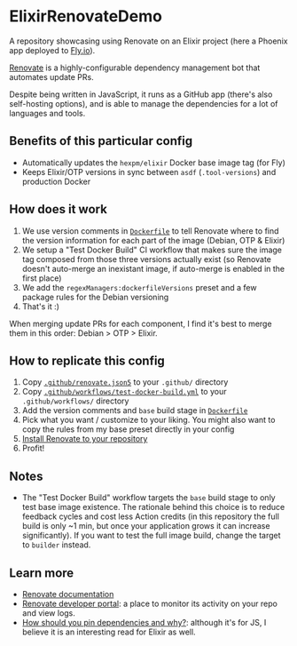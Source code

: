 # ElixirRenovateDemo

A repository showcasing using Renovate on an Elixir project (here a Phoenix app
deployed to [Fly.io](https://fly.io/)).

[Renovate](https://github.com/renovatebot/renovate) is a highly-configurable
dependency management bot that automates update PRs.

Despite being written in JavaScript, it runs as a GitHub app (there's also
self-hosting options), and is able to manage the dependencies for a lot of 
languages and tools.

## Benefits of this particular config

- Automatically updates the `hexpm/elixir` Docker base image tag (for Fly)
- Keeps Elixir/OTP versions in sync between `asdf` (`.tool-versions`) and
production Docker

## How does it work

1. We use version comments in [`Dockerfile`](./Dockerfile) to tell Renovate
where to find the version information for each part of the image (Debian,
OTP & Elixir)
2. We setup a "Test Docker Build" CI workflow that makes sure the image tag
composed from those three versions actually exist (so Renovate doesn't
auto-merge an inexistant image, if auto-merge is enabled in the first place)
3. We add the `regexManagers:dockerfileVersions` preset and a few package rules
for the Debian versioning
4. That's it :)

When merging update PRs for each component, I find it's best to merge them in
this order: Debian > OTP > Elixir.

## How to replicate this config

1. Copy [`.github/renovate.json5`](./.github/renovate.json5) to your `.github/`
directory
2. Copy [`.github/workflows/test-docker-build.yml`](./.github/workflows/test-docker-build.yml)
to your `.github/workflows/` directory
2. Add the version comments and `base` build stage in
[`Dockerfile`](./Dockerfile)
3. Pick what you want / customize to your liking. You might also want to copy
the rules from my base preset directly in your config
4. [Install Renovate to your repository](https://github.com/apps/renovate/installations/select_target)
5. Profit!

## Notes

- The "Test Docker Build" workflow targets the `base` build stage to only test
base image existence. The rationale behind this choice is to reduce feedback
cycles and cost less Action credits (in this repository the full build is only
~1 min, but once your application grows it can increase significantly). If you
want to test the full image build, change the target to `builder` instead.

## Learn more

- [Renovate documentation](https://docs.renovatebot.com/)
- [Renovate developer portal](https://developer.mend.io/github/): a place to
monitor its activity on your repo and view logs.
- [How should you pin dependencies and why?](https://the-guild.dev/blog/how-should-you-pin-dependencies-and-why):
although it's for JS, I believe it is an interesting read for Elixir as well.
